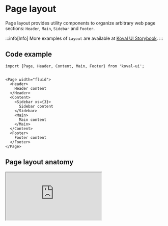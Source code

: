 # Page layout

Page layout provides utility components to organize arbitrary web page sections: `Header`, `Main`, `Sidebar` and `Footer`.

:::info[Info]
More examples of `Layout` are available at [Koval UI
Storybook](https://morewings.github.io/koval-ui/?path=/docs/layout-page--docs).
:::

## Code example

```tsx
import {Page, Header, Content, Main, Footer} from 'koval-ui';


<Page width="fluid">
  <Header>
    Header content
  </Header>
  <Content>
    <Sidebar xs={3}>
      Sidebar content
    </Sidebar>
    <Main>
      Main content
    </Main>
  </Content>
  <Footer>
    Footer content
  </Footer>
</Page>
```

## Page layout anatomy

<iframe
src="https://morewings.github.io/koval-ui/iframe.html?args=children:withLeftSidebar&globals=&id=layout-page--primary&viewMode=story"
width={777}
height={666}
/>

## Page component

:::info[Info]
See [all Page
props](https://morewings.github.io/koval-ui/?path=/docs/layout-page--docs#page-props).
:::

`Page` component serves as a container and works the same as [Grid](/docs/layout/grid#grid) component.

## Header

:::info[Info]
See [all Header
props](https://morewings.github.io/koval-ui/?path=/docs/layout-page--docs#header-props).
:::

`Header` component can be made **sticky** using the corresponding prop.

### Sticky header demo

<iframe
src="https://morewings.github.io/koval-ui/iframe.html?args=children:withStickyHeader&globals=&id=layout-page--primary&viewMode=story"
width={777}
height={666}
/>

### Content

`Content` wraps page content and sidebar. Works the same as [Row](/docs/layout/grid#row) component.
